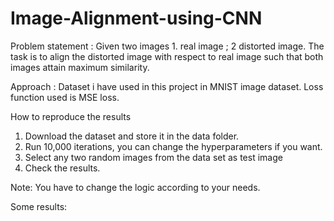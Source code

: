 # Image-Alignment-using-CNN
Problem statement : Given two images 1. real image ; 2 distorted image. The task is to align the distorted image with respect to real image such that both images attain maximum similarity.

Approach : Dataset i have used in this project in MNIST image dataset. Loss function used is MSE loss.

How to reproduce the results
1. Download the dataset and store it in the data folder.
2. Run 10,000 iterations, you can change the hyperparameters if you want.
3. Select any two random images from the data set as test image
4. Check the results.

Note: You have to change the logic according to your needs.

Some results:

